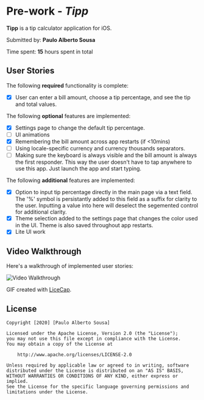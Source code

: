 # Pre-work - *Tipp*

**Tipp** is a tip calculator application for iOS.

Submitted by: **Paulo Alberto Sousa**

Time spent: **15** hours spent in total

## User Stories

The following **required** functionality is complete:

* [x] User can enter a bill amount, choose a tip percentage, and see the tip and total values.

The following **optional** features are implemented:
* [x] Settings page to change the default tip percentage.
* [ ] UI animations
* [x] Remembering the bill amount across app restarts (if <10mins)
* [ ] Using locale-specific currency and currency thousands separators.
* [ ] Making sure the keyboard is always visible and the bill amount is always the first responder. This way the user doesn't have to tap anywhere to use this app. Just launch the app and start typing.

The following **additional** features are implemented:

- [x] Option to input tip percentage directly in the main page via a text field. The '%' symbol is persistantly added to this field as a suffix for clarity to the user. Inputting a value into here will deselect the segemented control for additional clarity.
- [x] Theme selection added to the settings page that changes the color used in the UI. Theme is also saved throughout app restarts.
- [x] Lite UI work

## Video Walkthrough 

Here's a walkthrough of implemented user stories:

<img src='https://i.imgur.com/3P0agIV.gif' title='Video Walkthrough' width='' alt='Video Walkthrough' />

GIF created with [LiceCap](http://www.cockos.com/licecap/).

## License

    Copyright [2020] [Paulo Alberto Sousa]

    Licensed under the Apache License, Version 2.0 (the "License");
    you may not use this file except in compliance with the License.
    You may obtain a copy of the License at

        http://www.apache.org/licenses/LICENSE-2.0

    Unless required by applicable law or agreed to in writing, software
    distributed under the License is distributed on an "AS IS" BASIS,
    WITHOUT WARRANTIES OR CONDITIONS OF ANY KIND, either express or implied.
    See the License for the specific language governing permissions and
    limitations under the License.
